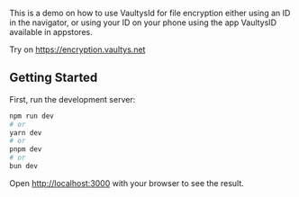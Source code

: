 This is a demo on how to use VaultysId for file encryption either using an ID in the navigator, or using your ID on your phone using the app VaultysID available in appstores.

Try on https://encryption.vaultys.net

## Getting Started

First, run the development server:

```bash
npm run dev
# or
yarn dev
# or
pnpm dev
# or
bun dev
```

Open [http://localhost:3000](http://localhost:3000) with your browser to see the result.
